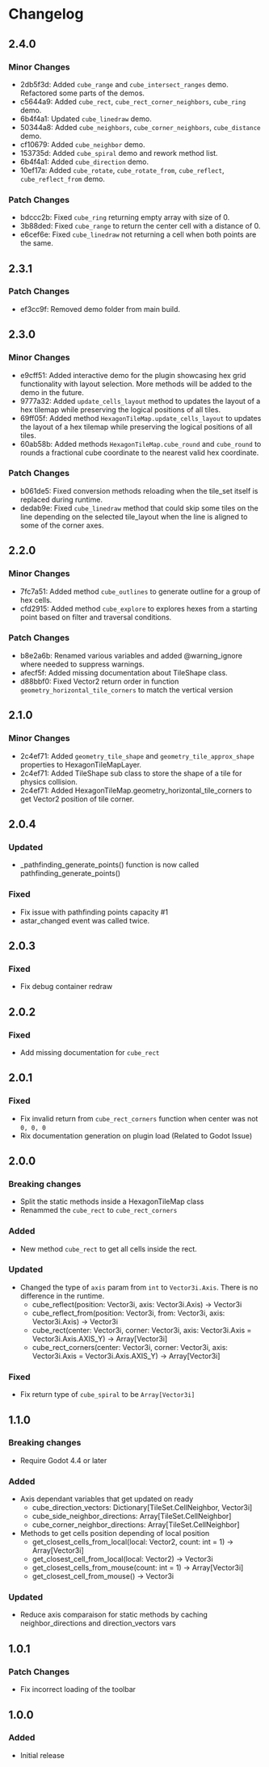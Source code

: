 # Changelog

## 2.4.0

### Minor Changes

- 2db5f3d: Added `cube_range` and `cube_intersect_ranges` demo. Refactored some parts of the demos.
- c5644a9: Added `cube_rect`, `cube_rect_corner_neighbors`, `cube_ring` demo.
- 6b4f4a1: Updated `cube_linedraw` demo.
- 50344a8: Added `cube_neighbors`, `cube_corner_neighbors`, `cube_distance` demo.
- cf10679: Added `cube_neighbor` demo.
- 153735d: Added `cube_spiral` demo and rework method list.
- 6b4f4a1: Added `cube_direction` demo.
- 10ef17a: Added `cube_rotate`, `cube_rotate_from`, `cube_reflect`, `cube_reflect_from` demo.

### Patch Changes

- bdccc2b: Fixed `cube_ring` returning empty array with size of 0.
- 3b88ded: Fixed `cube_range` to return the center cell with a distance of 0.
- e6cef6e: Fixed `cube_linedraw` not returning a cell when both points are the same.

## 2.3.1

### Patch Changes

- ef3cc9f: Removed demo folder from main build.

## 2.3.0

### Minor Changes

- e9cff51: Added interactive demo for the plugin showcasing hex grid functionality with layout selection.
  More methods will be added to the demo in the future.
- 9777a32: Added `update_cells_layout` method to updates the layout of a hex tilemap while preserving the logical positions of all tiles.
- 69ff05f: Added method `HexagonTileMap.update_cells_layout` to updates the layout of a hex tilemap while preserving the logical positions of all tiles.
- 60ab58b: Added methods `HexagonTileMap.cube_round` and `cube_round` to rounds a fractional cube coordinate to the nearest valid hex coordinate.

### Patch Changes

- b061de5: Fixed conversion methods reloading when the tile_set itself is replaced during runtime.
- dedab9e: Fixed `cube_linedraw` method that could skip some tiles on the line depending on the selected tile_layout when the line is aligned to some of the corner axes.

## 2.2.0

### Minor Changes

- 7fc7a51: Added method `cube_outlines` to generate outline for a group of hex cells.
- cfd2915: Added method `cube_explore` to explores hexes from a starting point based on filter and traversal conditions.

### Patch Changes

- b8e2a6b: Renamed various variables and added @warning_ignore where needed to suppress warnings.
- afecf5f: Added missing documentation about TileShape class.
- d88bbf0: Fixed Vector2 return order in function `geometry_horizontal_tile_corners` to match the vertical version

## 2.1.0

### Minor Changes

- 2c4ef71: Added `geometry_tile_shape` and `geometry_tile_approx_shape` properties to HexagonTileMapLayer.
- 2c4ef71: Added TileShape sub class to store the shape of a tile for physics collision.
- 2c4ef71: Added HexagonTileMap.geometry_horizontal_tile_corners to get Vector2 position of tile corner.

## 2.0.4

### Updated

- \_pathfinding_generate_points() function is now called pathfinding_generate_points()

### Fixed

- Fix issue with pathfinding points capacity #1
- astar_changed event was called twice.

## 2.0.3

### Fixed

- Fix debug container redraw

## 2.0.2

### Fixed

- Add missing documentation for `cube_rect`

## 2.0.1

### Fixed

- Fix invalid return from `cube_rect_corners` function when center was not `0, 0, 0`
- Rix documentation generation on plugin load (Related to Godot Issue)

## 2.0.0

### Breaking changes

- Split the static methods inside a HexagonTileMap class
- Renammed the `cube_rect` to `cube_rect_corners`

### Added

- New method `cube_rect` to get all cells inside the rect.

### Updated

- Changed the type of `axis` param from `int` to `Vector3i.Axis`. There is no difference in the runtime.
  - cube_reflect(position: Vector3i, axis: Vector3i.Axis) -> Vector3i
  - cube_reflect_from(position: Vector3i, from: Vector3i, axis: Vector3i.Axis) -> Vector3i
  - cube_rect(center: Vector3i, corner: Vector3i, axis: Vector3i.Axis = Vector3i.Axis.AXIS_Y) -> Array[Vector3i]
  - cube_rect_corners(center: Vector3i, corner: Vector3i, axis: Vector3i.Axis = Vector3i.Axis.AXIS_Y) -> Array[Vector3i]

### Fixed

- Fix return type of `cube_spiral` to be `Array[Vector3i]`

## 1.1.0

### Breaking changes

- Require Godot 4.4 or later

### Added

- Axis dependant variables that get updated on ready
  - cube_direction_vectors: Dictionary[TileSet.CellNeighbor, Vector3i]
  - cube_side_neighbor_directions: Array[TileSet.CellNeighbor]
  - cube_corner_neighbor_directions: Array[TileSet.CellNeighbor]
- Methods to get cells position depending of local position
  - get_closest_cells_from_local(local: Vector2, count: int = 1) -> Array[Vector3i]
  - get_closest_cell_from_local(local: Vector2) -> Vector3i
  - get_closest_cells_from_mouse(count: int = 1) -> Array[Vector3i]
  - get_closest_cell_from_mouse() -> Vector3i

### Updated

- Reduce axis comparaison for static methods by caching neighbor_directions and direction_vectors vars

## 1.0.1

### Patch Changes

- Fix incorrect loading of the toolbar

## 1.0.0

### Added

- Initial release
